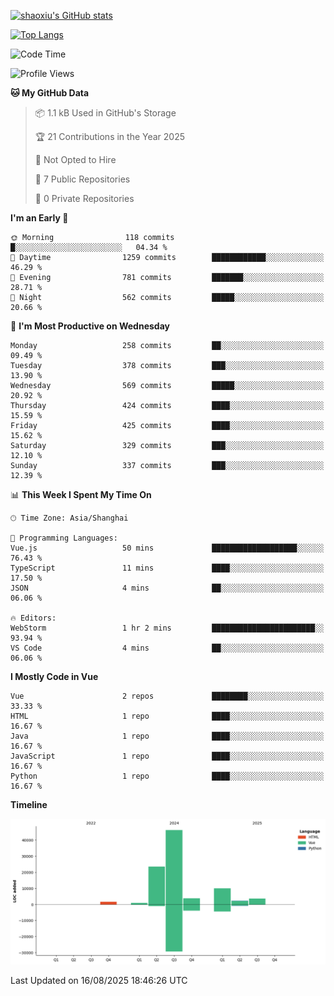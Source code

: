 [![shaoxiu's GitHub stats](https://github-readme-stats.vercel.app/api?username=shaoxiu&count_private=true&show_icons=true)](https://github.com/anuraghazra/github-readme-stats)

[![Top Langs](https://github-readme-stats.vercel.app/api/top-langs/?username=shaoxiu&layout=compact)](https://github.com/anuraghazra/github-readme-stats)


<!--START_SECTION:waka-->
![Code Time](http://img.shields.io/badge/Code%20Time-185%20hrs%2011%20mins-blue)

![Profile Views](http://img.shields.io/badge/Profile%20Views-0-blue)

**🐱 My GitHub Data** 

> 📦 1.1 kB Used in GitHub's Storage 
 > 
> 🏆 21 Contributions in the Year 2025
 > 
> 🚫 Not Opted to Hire
 > 
> 📜 7 Public Repositories 
 > 
> 🔑 0 Private Repositories 
 > 
**I'm an Early 🐤** 

```text
🌞 Morning                118 commits         █░░░░░░░░░░░░░░░░░░░░░░░░   04.34 % 
🌆 Daytime                1259 commits        ████████████░░░░░░░░░░░░░   46.29 % 
🌃 Evening                781 commits         ███████░░░░░░░░░░░░░░░░░░   28.71 % 
🌙 Night                  562 commits         █████░░░░░░░░░░░░░░░░░░░░   20.66 % 
```
📅 **I'm Most Productive on Wednesday** 

```text
Monday                   258 commits         ██░░░░░░░░░░░░░░░░░░░░░░░   09.49 % 
Tuesday                  378 commits         ███░░░░░░░░░░░░░░░░░░░░░░   13.90 % 
Wednesday                569 commits         █████░░░░░░░░░░░░░░░░░░░░   20.92 % 
Thursday                 424 commits         ████░░░░░░░░░░░░░░░░░░░░░   15.59 % 
Friday                   425 commits         ████░░░░░░░░░░░░░░░░░░░░░   15.62 % 
Saturday                 329 commits         ███░░░░░░░░░░░░░░░░░░░░░░   12.10 % 
Sunday                   337 commits         ███░░░░░░░░░░░░░░░░░░░░░░   12.39 % 
```


📊 **This Week I Spent My Time On** 

```text
🕑︎ Time Zone: Asia/Shanghai

💬 Programming Languages: 
Vue.js                   50 mins             ███████████████████░░░░░░   76.43 % 
TypeScript               11 mins             ████░░░░░░░░░░░░░░░░░░░░░   17.50 % 
JSON                     4 mins              ██░░░░░░░░░░░░░░░░░░░░░░░   06.06 % 

🔥 Editors: 
WebStorm                 1 hr 2 mins         ███████████████████████░░   93.94 % 
VS Code                  4 mins              ██░░░░░░░░░░░░░░░░░░░░░░░   06.06 % 
```

**I Mostly Code in Vue** 

```text
Vue                      2 repos             ████████░░░░░░░░░░░░░░░░░   33.33 % 
HTML                     1 repo              ████░░░░░░░░░░░░░░░░░░░░░   16.67 % 
Java                     1 repo              ████░░░░░░░░░░░░░░░░░░░░░   16.67 % 
JavaScript               1 repo              ████░░░░░░░░░░░░░░░░░░░░░   16.67 % 
Python                   1 repo              ████░░░░░░░░░░░░░░░░░░░░░   16.67 % 
```



**Timeline**

![Lines of Code chart](https://raw.githubusercontent.com/shaoxiu/shaoxiu/main/assets/bar_graph.png)


 Last Updated on 16/08/2025 18:46:26 UTC
<!--END_SECTION:waka-->
